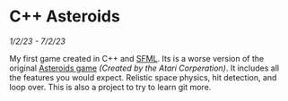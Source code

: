 # C++ Asteroids
*1/2/23 - 7/2/23*

My first game created in C++ and [SFML](https://www.sfml-dev.org/). Its is a worse version of the original [Asteroids game](https://en.wikipedia.org/wiki/Asteroids_(video_game)) *(Created by the Atari Corperation)*. It includes all the features you would expect. Relistic space physics, hit detection, and loop over. This is also a project to try to learn git more.